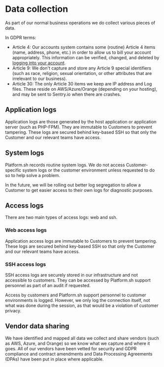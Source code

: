 # Data collection

As part of our normal business operations we do collect various pieces of data.

In GDPR terms:

* Article 4: Our accounts system contains some (routine) Article 4 items (name, address, phone, etc.) in order to allow us to bill your account appropriately.  This information can be verified, changed, and deleted by [logging into your account](https://accounts.platform.sh/).
* Article 9: We don't capture and store any Article 9 special identifiers (such as race, religion, sexual orientation, or other attributes that are irrelevant to our business). 
* Article 30: The only Article 30 items we keep are IP address and Log files. These reside on AWS/Azure/Orange (depending on your hosting), and may be sent to Sentry.io when there are crashes.

## Application logs

Application logs are those generated by the host application or application server (such as PHP-FPM).  They are immutable to Customers to prevent tampering. These logs are secured behind key-based SSH so that only the Customer and our relevant teams have access.

## System logs

Platform.sh records routine system logs.  We do not access Customer-specific system logs or the customer environment unless requested to do so to help solve a problem.

In the future, we will be rolling out better log segregation to allow a Customer to get easier access to their own logs for diagnostic purposes.

## Access logs

There are two main types of access logs: web and ssh.

### Web access logs

Application access logs are immutable to Customers to prevent tampering. These logs are secured behind key-based SSH so that only the Customer and our relevant teams have access.

### SSH access logs

SSH access logs are securely stored in our infrastructure and not accessible to customers.  They can be accessed by Platform.sh support personnel as part of an audit if requested.

Access by customers and Platform.sh support personnel to customer environments is logged.  However, we only log the connection itself, not what was done during the session, as that would be a violation of customer privacy.

## Vendor data sharing

We have identified and mapped all data we collect and share vendors (such as AWS, Azure, and Orange) so we know what we capture and where it goes. All of our vendors have been vetted for security and GDPR compliance and contract amendments and Data Processing Agreements (DPAs) have been put in place where applicable.
